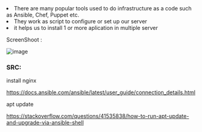 <li> There are many popular tools used to do infrastructure as a code such as Ansible, Chef, Puppet etc.
  
<li> They work as script to configure or set up our server

<li> it helps us to install 1 or more aplication in multiple server

ScreenShoot :
  
![image](https://user-images.githubusercontent.com/99697182/177335915-8a36ced8-e314-4532-b57a-529a5b8b8910.png)

  
  
### SRC:

  install nginx
  
https://docs.ansible.com/ansible/latest/user_guide/connection_details.html
  
  apt update 
  
https://stackoverflow.com/questions/41535838/how-to-run-apt-update-and-upgrade-via-ansible-shell
  
  
